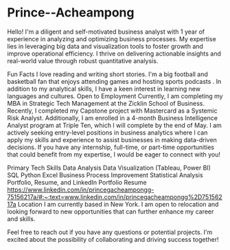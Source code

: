 # Prince--Acheampong
Hello! I'm a diligent and self-motivated business analyst with 1 year of experience in analyzing and optimizing business processes. My expertise lies in leveraging big data and visualization tools to foster growth and improve operational efficiency. I thrive on delivering actionable insights and real-world value through robust quantitative analysis.

Fun Facts
I love reading and writing short stories.
I'm a big football and basketball fan that enjoys attending games and hosting sports podcasts .
In addition to my analytical skills, I have a keen interest in learning new languages and cultures.
Open to Employment
Currently, I am completing my MBA in Strategic Tech Management at the Zicklin School of Business. Recently, I completed my Capstone project with Mastercard as a Systemic Risk Analyst. Additionally, I am enrolled in a 4-month Business Intelligence Analyst program at Triple Ten, which I will complete by the end of May. I am actively seeking entry-level positions in business analytics where I can apply my skills and experience to assist businesses in making data-driven decisions. If you have any internship, full-time, or part-time opportunities that could benefit from my expertise, I would be eager to connect with you!

Primary Tech Skills
Data Analysis
Data Visualization (Tableau, Power BI)
SQL
Python
Excel
Business Process Improvement
Statistical Analysis
Portfolio, Resume, and LinkedIn
Portfolio
Resume
https://www.linkedin.com/in/princegacheampongg-75156217a/#:~:text=www.linkedin.com/in/princegacheampongg%2D75156217a
Location
I am currently based in New York. I am open to relocation and looking forward to new opportunities that can further enhance my career and skills.

Feel free to reach out if you have any questions or potential projects. I'm excited about the possibility of collaborating and driving success together!
